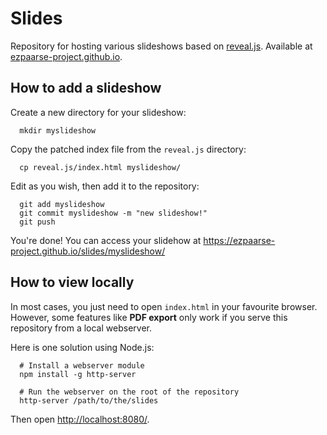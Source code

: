 # Slides
Repository for hosting various slideshows based on [reveal.js](https://github.com/hakimel/reveal.js/). Available at [ezpaarse-project.github.io](https://ezpaarse-project.github.io/slides/).

## How to add a slideshow
Create a new directory for your slideshow:
```console
  mkdir myslideshow
```

Copy the patched index file from the `reveal.js` directory:
```console
  cp reveal.js/index.html myslideshow/
```

Edit as you wish, then add it to the repository:
```console
  git add myslideshow
  git commit myslideshow -m "new slideshow!"
  git push
```

You're done! You can access your slidehow at https://ezpaarse-project.github.io/slides/myslideshow/

## How to view locally
In most cases, you just need to open `index.html` in your favourite browser. However, some features like **PDF export** only work if you serve this repository from a local webserver.

Here is one solution using Node.js:
```console
  # Install a webserver module
  npm install -g http-server

  # Run the webserver on the root of the repository
  http-server /path/to/the/slides
```
Then open [http://localhost:8080/](http://localhost:8080/).

